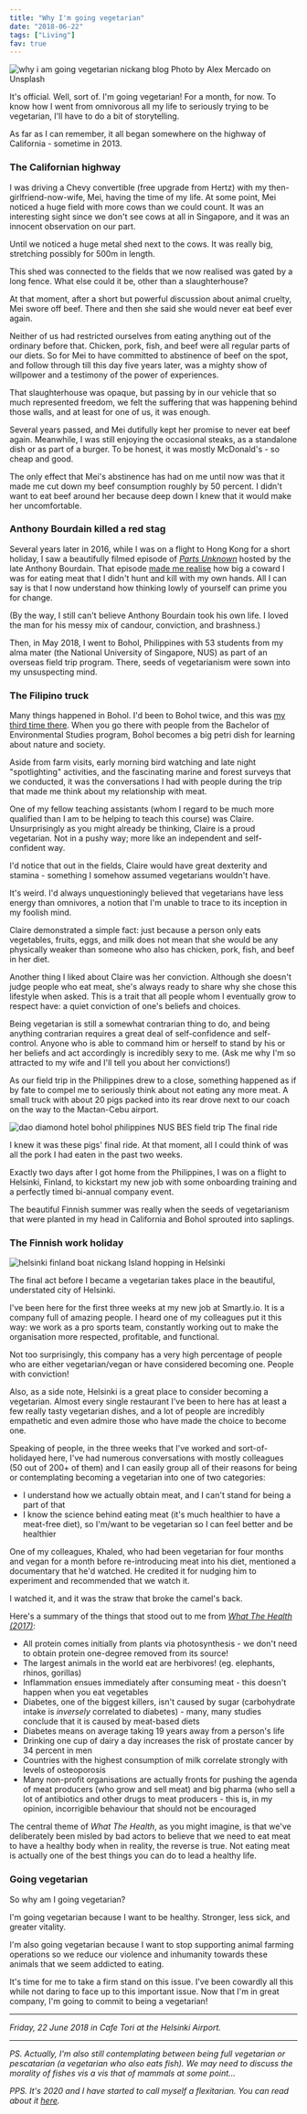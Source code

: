 ```yaml
---
title: "Why I'm going vegetarian"
date: "2018-06-22"
tags: ["Living"]
fav: true
---
```


![why i am going vegetarian nickang blog](images/alex-mercado-585615-unsplash-1024x683.jpg) Photo by Alex Mercado on Unsplash

It's official. Well, sort of. I'm going vegetarian! For a month, for now. To know how I went from omnivorous all my life to seriously trying to be vegetarian, I'll have to do a bit of storytelling.

As far as I can remember, it all began somewhere on the highway of California - sometime in 2013.

### The Californian highway

I was driving a Chevy convertible (free upgrade from Hertz) with my then-girlfriend-now-wife, Mei, having the time of my life. At some point, Mei noticed a huge field with more cows than we could count. It was an interesting sight since we don't see cows at all in Singapore, and it was an innocent observation on our part.

Until we noticed a huge metal shed next to the cows. It was really big, stretching possibly for 500m in length.

This shed was connected to the fields that we now realised was gated by a long fence. What else could it be, other than a slaughterhouse?

At that moment, after a short but powerful discussion about animal cruelty, Mei swore off beef. There and then she said she would never eat beef ever again.

Neither of us had restricted ourselves from eating anything out of the ordinary before that. Chicken, pork, fish, and beef were all regular parts of our diets. So for Mei to have committed to abstinence of beef on the spot, and follow through till this day five years later, was a mighty show of willpower and a testimony of the power of experiences.

That slaughterhouse was opaque, but passing by in our vehicle that so much represented freedom, we felt the suffering that was happening behind those walls, and at least for one of us, it was enough.

Several years passed, and Mei dutifully kept her promise to never eat beef again. Meanwhile, I was still enjoying the occasional steaks, as a standalone dish or as part of a burger. To be honest, it was mostly McDonald's - so cheap and good.

The only effect that Mei's abstinence has had on me until now was that it made me cut down my beef consumption roughly by 50 percent. I didn't want to eat beef around her because deep down I knew that it would make her uncomfortable.

### Anthony Bourdain killed a red stag

Several years later in 2016, while I was on a flight to Hong Kong for a short holiday, I saw a beautifully filmed episode of [_Parts Unknown_](https://explorepartsunknown.com/) hosted by the late Anthony Bourdain. That episode [made me realise](/2016-08-03-killing-meat/) how big a coward I was for eating meat that I didn't hunt and kill with my own hands. All I can say is that I now understand how thinking lowly of yourself can prime you for change.

(By the way, I still can't believe Anthony Bourdain took his own life. I loved the man for his messy mix of candour, conviction, and brashness.)

Then, in May 2018, I went to Bohol, Philippines with 53 students from my alma mater (the National University of Singapore, NUS) as part of an overseas field trip program. There, seeds of vegetarianism were sown into my unsuspecting mind.

### The Filipino truck

Many things happened in Bohol. I'd been to Bohol twice, and this was [my third time there](/2018-06-02-philippines-field-trip/). When you go there with people from the Bachelor of Environmental Studies program, Bohol becomes a big petri dish for learning about nature and society.

Aside from farm visits, early morning bird watching and late night "spotlighting" activities, and the fascinating marine and forest surveys that we conducted, it was the conversations I had with people during the trip that made me think about my relationship with meat.

One of my fellow teaching assistants (whom I regard to be much more qualified than I am to be helping to teach this course) was Claire. Unsurprisingly as you might already be thinking, Claire is a proud vegetarian. Not in a pushy way; more like an independent and self-confident way.

I'd notice that out in the fields, Claire would have great dexterity and stamina - something I somehow assumed vegetarians wouldn't have.

It's weird. I'd always unquestioningly believed that vegetarians have less energy than omnivores, a notion that I'm unable to trace to its inception in my foolish mind.

Claire demonstrated a simple fact: just because a person only eats vegetables, fruits, eggs, and milk does not mean that she would be any physically weaker than someone who also has chicken, pork, fish, and beef in her diet.

Another thing I liked about Claire was her conviction. Although she doesn't judge people who eat meat, she's always ready to share why she chose this lifestyle when asked. This is a trait that all people whom I eventually grow to respect have: a quiet conviction of one's beliefs and choices.

Being vegetarian is still a somewhat contrarian thing to do, and being anything contrarian requires a great deal of self-confidence and self-control. Anyone who is able to command him or herself to stand by his or her beliefs and act accordingly is incredibly sexy to me. (Ask me why I'm so attracted to my wife and I'll tell you about her convictions!)

As our field trip in the Philippines drew to a close, something happened as if by fate to compel me to seriously think about not eating any more meat. A small truck with about 20 pigs packed into its rear drove next to our coach on the way to the Mactan-Cebu airport.

![dao diamond hotel bohol philippines NUS BES field trip](images/IMG_20180601_122158-1024x768.jpg) The final ride

I knew it was these pigs' final ride. At that moment, all I could think of was all the pork I had eaten in the past two weeks.

Exactly two days after I got home from the Philippines, I was on a flight to Helsinki, Finland, to kickstart my new job with some onboarding training and a perfectly timed bi-annual company event.

The beautiful Finnish summer was really when the seeds of vegetarianism that were planted in my head in California and Bohol sprouted into saplings.

### The Finnish work holiday

![helsinki finland boat nickang](images/helsinki-boat-nick-e1529693527704-1024x769.jpg) Island hopping in Helsinki

The final act before I became a vegetarian takes place in the beautiful, understated city of Helsinki.

I've been here for the first three weeks at my new job at Smartly.io. It is a company full of amazing people. I heard one of my colleagues put it this way: we work as a pro sports team, constantly working out to make the organisation more respected, profitable, and functional.

Not too surprisingly, this company has a very high percentage of people who are either vegetarian/vegan or have considered becoming one. People with conviction!

Also, as a side note, Helsinki is a great place to consider becoming a vegetarian. Almost every single restaurant I've been to here has at least a few really tasty vegetarian dishes, and a lot of people are incredibly empathetic and even admire those who have made the choice to become one.

Speaking of people, in the three weeks that I've worked and sort-of-holidayed here, I've had numerous conversations with mostly colleagues (50 out of 200+ of them) and I can easily group all of their reasons for being or contemplating becoming a vegetarian into one of two categories:

- I understand how we actually obtain meat, and I can't stand for being a part of that
- I know the science behind eating meat (it's much healthier to have a meat-free diet), so I'm/want to be vegetarian so I can feel better and be healthier

One of my colleagues, Khaled, who had been vegetarian for four months and vegan for a month before re-introducing meat into his diet, mentioned a documentary that he'd watched. He credited it for nudging him to experiment and recommended that we watch it.

I watched it, and it was the straw that broke the camel's back.

Here's a summary of the things that stood out to me from [_What The Health (2017)_](http://www.whatthehealthfilm.com/):

- All protein comes initially from plants via photosynthesis - we don't need to obtain protein one-degree removed from its source!
- The largest animals in the world eat are herbivores! (eg. elephants, rhinos, gorillas)
- Inflammation ensues immediately after consuming meat - this doesn't happen when you eat vegetables
- Diabetes, one of the biggest killers, isn't caused by sugar (carbohydrate intake is _inversely_ correlated to diabetes) - many, many studies conclude that it is caused by meat-based diets
- Diabetes means on average taking 19 years away from a person's life
- Drinking one cup of dairy a day increases the risk of prostate cancer by 34 percent in men
- Countries with the highest consumption of milk correlate strongly with levels of osteoporosis
- Many non-profit organisations are actually fronts for pushing the agenda of meat producers (who grow and sell meat) and big pharma (who sell a lot of antibiotics and other drugs to meat producers - this is, in my opinion, incorrigible behaviour that should not be encouraged

The central theme of _What The Health_, as you might imagine, is that we've deliberately been misled by bad actors to believe that we need to eat meat to have a healthy body when in reality, the reverse is true. Not eating meat is actually one of the best things you can do to lead a healthy life.

### Going vegetarian

So why am I going vegetarian?

I'm going vegetarian because I want to be healthy. Stronger, less sick, and greater vitality.

I'm also going vegetarian because I want to stop supporting animal farming operations so we reduce our violence and inhumanity towards these animals that we seem addicted to eating.

It's time for me to take a firm stand on this issue. I've been cowardly all this while not daring to face up to this important issue. Now that I'm in great company, I'm going to commit to being a vegetarian!

---

_Friday, 22 June 2018 in Cafe Tori at the Helsinki Airport._

---

_PS. Actually, I'm also still contemplating between being full vegetarian or pescatarian (a vegetarian who also eats fish). We may need to discuss the morality of fishes vis a vis that of mammals at some point..._

_PPS. It's 2020 and I have started to call myself a flexitarian. You can read about it [here](/2020-06-21-flexitarianism/)._
